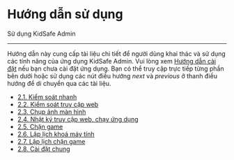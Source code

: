 # Hướng dẫn sử dụng

Sử dụng KidSafe Admin

---

Hướng dẫn này cung cấp tài liệu chi tiết để người dùng khai thác và sử dụng các tính năng của ứng dụng KidSafe Admin. Vui lòng xem [Hướng dẫn cài đặt](../install-guide) nếu bạn chưa cài đặt ứng dụng. Bạn có thể truy cập trực tiếp từng phần bên dưới hoặc sử dụng các nút điều hướng _next_ và _previous_ ở thanh điều hướng để di chuyển qua các tài liệu.

-   [2.1. Kiểm soát nhanh](quick-control.md)
-   [2.2. Kiểm soát truy cập web](web-control.md)
-   [2.3. Chụp ảnh màn hình](screenshot.md)
-   [2.4. Nhật ký truy cập web, chạy ứng dụng](usage-history.md)
-   [2.5. Chặn game](game-blocking.md)
-   [2.6. Lập lịch khoá máy tính](schedule-pc.md)
-   [2.7. Lập lịch chặn game](schedule-game.md)
-   [2.8. Cài đặt chung](common-setting.md)

[Hướng dẫn cài đặt]: ../install-guide/install-on-phone.md
